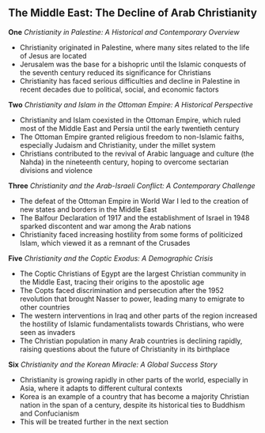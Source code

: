 ## The Middle East: The Decline of Arab Christianity

**One** _Christianity in Palestine: A Historical and Contemporary Overview_

- Christianity originated in Palestine, where many sites related to the life of Jesus are located
- Jerusalem was the base for a bishopric until the Islamic conquests of the seventh century reduced its significance for Christians
- Christianity has faced serious difficulties and decline in Palestine in recent decades due to political, social, and economic factors

**Two** _Christianity and Islam in the Ottoman Empire: A Historical Perspective_

- Christianity and Islam coexisted in the Ottoman Empire, which ruled most of the Middle East and Persia until the early twentieth century
- The Ottoman Empire granted religious freedom to non-Islamic faiths, especially Judaism and Christianity, under the millet system
- Christians contributed to the revival of Arabic language and culture (the Nahda) in the nineteenth century, hoping to overcome sectarian divisions and violence

**Three** _Christianity and the Arab-Israeli Conflict: A Contemporary Challenge_

- The defeat of the Ottoman Empire in World War I led to the creation of new states and borders in the Middle East
- The Balfour Declaration of 1917 and the establishment of Israel in 1948 sparked discontent and war among the Arab nations
- Christianity faced increasing hostility from some forms of politicized Islam, which viewed it as a remnant of the Crusades

**Five** _Christianity and the Coptic Exodus: A Demographic Crisis_

- The Coptic Christians of Egypt are the largest Christian community in the Middle East, tracing their origins to the apostolic age
- The Copts faced discrimination and persecution after the 1952 revolution that brought Nasser to power, leading many to emigrate to other countries
- The western interventions in Iraq and other parts of the region increased the hostility of Islamic fundamentalists towards Christians, who were seen as invaders
- The Christian population in many Arab countries is declining rapidly, raising questions about the future of Christianity in its birthplace

**Six** _Christianity and the Korean Miracle: A Global Success Story_

- Christianity is growing rapidly in other parts of the world, especially in Asia, where it adapts to different cultural contexts
- Korea is an example of a country that has become a majority Christian nation in the span of a century, despite its historical ties to Buddhism and Confucianism
- This will be treated further in the next section
